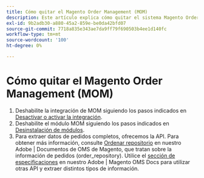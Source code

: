 ```yaml
---
title: Cómo quitar el Magento Order Management (MOM)
description: Este artículo explica cómo quitar el sistema Magento Order Management (MOM).
exl-id: 9b2adb30-a880-45a2-859e-be0da42bfd07
source-git-commit: 7718a835e343ae7da9ff79f690503b4ee1d140fc
workflow-type: tm+mt
source-wordcount: '100'
ht-degree: 0%

---
```


# Cómo quitar el Magento Order Management (MOM)

1. Deshabilite la integración de MOM siguiendo los pasos indicados en [Desactivar o activar la integración](/docs/commerce-admin/systems/integrations/mcom.html#disable-or-enable-the-integration).
1. Deshabilite el módulo MOM siguiendo los pasos indicados en [Desinstalación de módulos](/docs/commerce-operations/installation-guide/tutorials/uninstall-modules.html).
1. Para extraer datos de pedidos completos, ofrecemos la API. Para obtener más información, consulte [Ordenar repositorio](https://omsdocs.magento.com/specifications/#magento.sales.order_repository) en nuestro Adobe | Documentos de OMS de Magento, que tratan sobre la información de pedidos (order_repository). Utilice el [sección de especificaciones](https://omsdocs.magento.com/specifications/#services) en nuestro Adobe | Magento OMS Docs para utilizar otras API y extraer distintos tipos de información.
